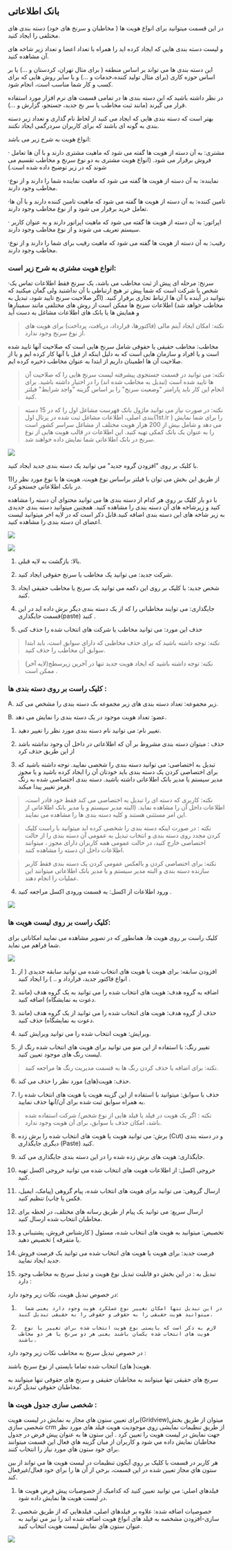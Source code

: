 ﻿## بانک اطلاعاتی

 در این قسمت میتوانید برای انواع هویت ها ( مخاطبان و سرنخ های خود) دسته بندی های مختلفی را ایجاد کنید.

و لیست دسته بندی هایی که ایجاد کرده اید را همراه با تعداد اعضا و تعداد زیر شاخه های آن مشاهده کنید.

این دسته بندی ها می تواند بر اساس منطقه ( برای مثال تهران، کردستان و ...) یا بر اساس حوزه کاری (برای مثال تولید کننده،خدمات و ...) و یا سایر روش هایی که برای کسب و کار شما مناسب است، انجام شود.

در نظر داشته باشید که این دسته بندی ها در تمامی قسمت های نرم افزار مورد استفاده قرار می گیرند (مانند ثبت مخاطب یا سر نخ جدید، جستجو، گزارش و ...).

بهتر است که دسته بندی هایی که ایجاد می کنید از لحاظ نام گذاری و تعداد زیر دسته بندی به گونه ای باشند که برای کاربران سردرگمی ایجاد نکنند.

انواع هویت به شرح زیر می باشد:

· مشتری: به آن دسته از هویت ها گفته می شود که ماهیت مشتری دارند و با آن ها تعامل فروش برقرار می شود. (انواع هویت مشتری به دو نوع سرنخ و مخاطب تقسیم می شوند که در زیر توضیح داده شده است.)

·نماینده: به آن دسته از هویت ها گفته می شود که ماهیت نماینده شما را دارند و از نوع مخاطب وجود دارند.

·تامین کننده: به آن دسته از هویت ها گفته می شود که ماهیت تامین کننده دارند و با آن ها تعامل خرید برقرار می شود و از نوع مخاطب وجود دارند.

· اپراتور: به آن دسته از هویت ها گفته می شود که ماهیت اپراتور دارند و به عنوان کاربر سیستم تعریف می شوند و از نوع مخاطب وجود دارند.

·رقیب: به آن دسته از هویت ها گفته می شود که ماهیت رقیب برای شما را دارند و از نوع مخاطب وجود دارند.

### انواع هویت مشتری به شرح زیر است:

·سرنخ:  مرحله ای پیش از ثبت مخاطب می باشد، یک سرنخ فقط اطلاعات تماس یک شخص یا شرکت است که شما پیش تر هیچ ارتباطی با آن نداشتید ولی گمان میکنید که بتوانید در آینده با آن ها ارتباط تجاری برقرار کنید. (اگر صلاحیت سرنخ تایید شود، تبدیل به مخاطب خواهد شد) اطلاعات سرنخ ها ممکن است از روش های مختلفی مانند سمینارها و همایش ها یا بانک های اطلاعات مشاغل به دست آید

> نکته: امکان ایجاد آیتم مالی (فاکتورها، قرارداد، دریافت، پرداخت) برای هویت های از نوع سرنخ وجود ندارد.

 مخاطب: مخاطب حقیقی یا حقوقی شامل سرنخ هایی است که صلاحیت آنها تایید شده است و یا افراد و سازمان هایی است که به دلیل اینکه از قبل با آنها کار کرده ایم و یا از صلاحیت آن ها اطمینان داریم از ابتدا به عنوان مخاطب ذخیره کرده ایم.

> نکته: می توانید در قسمت جستجوی پیشرفته لیست سرنخ هایی را که صلاحیت آن ها تایید شده است (تبدیل به مخاطب شده اند) را در اختیار داشته باشید. برای انجام این کار باید پارامتر "وضعیت سرنخ"
 را بر اساس گزینه "واجد شرایط" فیلتر کنید. 
 
 > نکته: در صورت نیاز می توانید ماژول بانک فهرست مشاغل اول را که در 15 دسته بندی اصلی، اطلاعات مشاغل ثبت شده در پرتال اول(1st.ir ) را برای شما نمایش می دهد و شامل بیش از 200 هزار هویت مختلف
 از مشاغل سراسر کشور است را به عنوان یک بانک کمکی تهیه کنید. این اطلاعات در قالب هویت هایی از نوع سرنخ در بانک اطلاعاتی شما نمایش داده خواهند شد.
 
 ![](JobsForFirst.jfif)
 
 با کلیک بر روی "افزودن گروه جدید" می توانید یک دسته بندی جدید ایجاد کنید.

1)از طریق این بخش می توان  با فیلتر براساس نوع هویت، هویت ها با نوع مورد نظر را در بانک اطلاعاتی جستجو کرد.

 با دو بار کلیک بر روی هر کدام از دسته بندی ها می توانید محتوای آن دسته را مشاهده کنید و زیرشاخه های آن دسته بندی را مشاهده کنید. همچنین میتوانید دسته بندی جدیدی به زیر شاخه های این دسته بندی اضافه کنید.قابل ذکر است که در لایه اخر میتوانید لیست اعضای ان دسته بندی را مشاهده کنید.
 
 ![](bank1.png)
 
 ![](bank2.png)
 
 1. بالا: بازگشت به لایه قبلی.

2. شرکت جدید: می توانید یک مخاطب یا سرنخ حقوقی ایجاد کنید.

3. شخص  جدید: با کلیک بر روی این دکمه می توانید یک سرنخ یا مخاطب حقیقی ایجاد کنید.

4. جایگذاری: می توایند مخاطبانی را که از یک دسته بندی دیگر برش داده اید در این قسمت جایگذاری(paste) کنید .

5. حذف این مورد: می توانید مخاطب یا شرکت های انتخاب شده را حذف کنی

> نکته: توجه داشته باشید که برای حذف مخاطبی که دارای سوابق است، باید ابتدا سوابق آن مخاطب را حذف کنید.

> نکته: توجه داشته باشید که ایجاد هویت جدید تنها در آخرین زیرسطح(لایه آخر) ممکن است .  

### کلیک راست بر روی دسته بندی ها :

 

A. زیر مجموعه: تعداد دسته بندی های زیر مجموعه بک دسته بندی را مشخص می کند.

B. عضو: تعداد هویت موجود در یک دسته بندی را نمایش می دهد.

1. تغییر نام: می توانید نام دسته بندی مورد نظر را تغییر دهید.

2. حذف :  میتوان دسته بندی مشروط بر آن که اطلاعاتی در داخل آن وجود نداشته باشد از این طریق حذف کرد

3. تبدیل به اختصاصی: می توانید دسته بندی را شخصی نمایید. توجه داشته باشید که برای اختصاصی کردن یک دسته بندی باید خودتان آن را ایجاد کرده باشید و یا مجوز مدیر سیستم یا مدیر بانک اطلاعاتی داشته باشید. دسته بندی اختصاصی شده به رنگ قرمز تغییر پیدا میکند.

> نکته: کاربری که دسته ای را تبدیل به اختصاصی می کند فقط خود قادر است، اطلاعات داخل آن را مشاهده نماید. (البته مدیر سیستم و یا مدیر بانک اطلاعاتی از این امر مستثنی هستند و کلیه دسته بندی ها را مشاهده می نمایند.

> نکته : در صورت اینکه دسته بندی را شخصی کرده اید میتوانید با راست کلیک کردن مجدد روی دسته بندی و انتخاب تبدیل به عمومی آن دسته بندی را از حالت اختصاصی خارج کنید، در حالت عمومی همه کاربران دارای مجوز ، میتوانند اطلاعات داخل ان دسته را مشاهده کنند.

> نکته: برای اختصاصی کردن و بالعکس عمومی کردن یک دسته بندی فقط کاربر سازنده دسته بندی و البته مدیر سیستم و یا مدیر بانک اطلاعاتی میتوانند این عملیات را انجام دهند.

4. ورود اطلاعات از اکسل: به قسمت ورودی اکسل  مراجعه کنید .

![](bankk4.png)


###   کلیک راست بر روی لیست هویت ها:

کلیک راست بر روی هویت ها، همانطور که در تصویر مشاهده می نمایید امکاناتی برای شما فراهم می نماید.

![](bank5.png)

1. افزودن سابقه: برای هویت یا هویت های انتخاب شده می توانید سابقه جدیدی ( از انواع فاکتور جدید، قرارداد و .. ) را ایجاد کنید .

2. اضافه به گروه هدف:  هویت های انتخاب شده را می توانید به یک گروه هدف (مانند دعوت به نمایشگاه) اضافه کنید.

3.  حذف از گروه هدف:  هویت های انتخاب شده را می توانید از یک گروه هدف (مانند دعوت به نمایشگاه) حذف کنید.

4. ویرایش: هویت انتخاب شده را می توانید ویرایش کنید.

5. تغییر رنگ: با استفاده از این منو می توانید برای هویت های انتخاب شده رنگ از لیست رنگ های موجود تعیین کنید.

> نکته: برای اضافه یا حذف کردن رنگ ها به قسمت مدیریت رنگ ها مراجعه کنید.


6. حذف: هویت(های) مورد نظر را حذف می کند.

7. حذف با سوابق: میتوانید با استفاده از این گزینه هویت یا هویت های انتخاب شده را به همراه سوابق ثبت شده برای آن/آنها حذف نمایید.

> نکته : اگر یک هویت در فیلد یا فیلد هایی از نوع شخص/ شرکت استفاده شده باشد، امکان حذف با سوابق، برای آن هویت وجود ندارد.


8. برش: می توانید هویت یا هویت های انتخاب شده را برش زده (Cut) و در دسته بندی دیگری جایگذاری (Paste) کنید.

9. جایگذاری: هویت های برش زده شده را در این دسته بندی جایگذاری می کند.

10. خروجی اکسل: از اطلاعات هویت های انتخاب شده می توانید خروجی اکسل تهیه کنید.

11. ارسال گروهی: می توانید برای هویت های انتخاب شده، پیام گروهی (پیامک، ایمیل، فکس یا چاپ) تنظیم کنید.

12. ارسال سریع: می توانید یک پیام از طریق رسانه های مختلف، در لحظه برای مخاطبان انتخاب شده ارسال کنید.

13. تخصیص: میتوانید به هویت های انتخاب شده، مسئول ( کارشناس فروش، پشتیبانی و یا متفرقه ) تخصیص دهید.

14. فرصت جدید: برای هویت یا هویت های انتخاب شده می توانید یک فرصت فروش جدید ایجاد نمایید.

15. تبدیل به : در این بخش دو قابلیت تبدیل نوع هویت و تبدیل سرنخ به مخاطب وجود دارد :

در خصوص تبدیل هویت، نکات زیر وجود دارد:

1.       در این تبدیل تنها امکان تغییر نوع عملکرد هویت وجود دارد یعنی شما میتوانید هویت حقیقی را به حقوقی و حقوقی را به حقیقی تبدیل کنید.

2.       لازم به ذکر است که بایستی نوع هویت انتخاب شده برای تغییر با نوع هویت های انتخاب شده یکسان باشند یعنی هر دو سرنخ یا هر دو مخاطب باشند.

در خصوص تبدیل سرنخ به مخاطب نکات زیر وجود دارد :

هویت( های) انتخاب شده تماما بایستی از نوع سرنخ باشند.

سرنخ های حقیقی تنها میتوانند به مخاطبان حقیقی و سرنخ های حقوقی تنها میتوانند به مخاطبان حقوقی تبدیل گردند.

### شخصی سازی جدول هویت ها :

برای تعیین ستون هاي مجاز به نمايش در لیست هویت(Gridview)میتوان از طریق بخش شخصی سازی crm از طریق تنظیمات نمایشی روی موجودیت هویت فیلد های مورد نظر جهت نمایش در لیست هویت را تعیین کرد . اين ستون ها به عنوان پیش فرض در جدول مخاطبان نمايش داده مي شود و کاربران از ميان گزينه هاي فعال اين قسمت میتوانند براي خود ستون هاي مورد نياز را انتخاب کنند.

هر کاربر در قسمت  با کليک بر روي آيکون تنظيمات در لیست هویت ها مي تواند از بين ستون هاي مجاز تعيين شده در اين قسمت، برخي از آن ها را براي خود فعال/غيرفعال کند.

1. فيلدهاي اصلي: مي توانيد تعيين کنيد که کداميک از خصوصيات پيش فرض هویت ها در ليست هویت ها نمايش داده شود.

2. خصوصيات اضافه شده: علاوه بر فيلدهاي اصلي، فيلدهايي که از طريق شخصی سازی-افزودن مشخصه به  فیلد های انواع هویت اضافه شده اند را نيز مي توانيد به عنوان ستون هاي نمايش لیست هویت انتخاب کنيد.


![](bank6.png)







